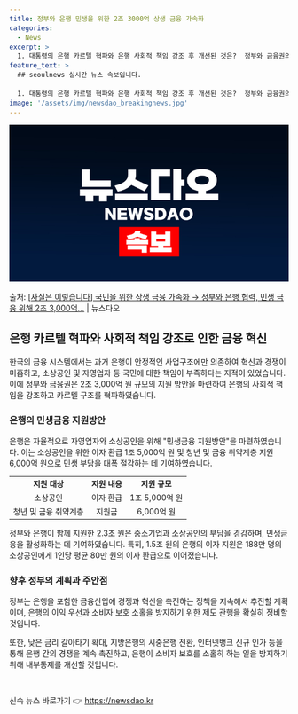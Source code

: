 ```yaml
---
title: 정부와 은행 민생을 위한 2조 3000억 상생 금융 가속화
categories:
  - News
excerpt: >
  1. 대통령의 은행 카르텔 혁파와 은행 사회적 책임 강조 후 개선된 것은?  정부와 금융권의 2조 3,000…
feature_text: >
  ## seoulnews 실시간 뉴스 속보입니다.

  1. 대통령의 은행 카르텔 혁파와 은행 사회적 책임 강조 후 개선된 것은?  정부와 금융권의 2조 3,000…
image: '/assets/img/newsdao_breakingnews.jpg'
---
```


![뉴스다오 속보](/assets/img/newsdao_breakingnews.jpg)

<p>출처: <a href="https://newsdao.kr/3528" rel="dofollow">[사실은 이렇습니다] 국민을 위한 상생 금융 가속화 → 정부와 은행 협력, 민생 금융 위해 2조 3,000억…</a> | 뉴스다오</p>

<h2 data-ke-size="size26">은행 카르텔 혁파와 사회적 책임 강조로 인한 금융 혁신</h2>
<p data-ke-size="size16">한국의 금융 시스템에서는 과거 은행이 안정적인 사업구조에만 의존하여 혁신과 경쟁이 미흡하고, 소상공인 및 자영업자 등 국민에 대한 책임이 부족하다는 지적이 있었습니다. 이에 정부와 금융권은 2조 3,000억 원 규모의 지원 방안을 마련하여 은행의 사회적 책임을 강조하고 카르텔 구조를 혁파하였습니다.</p>

<h3>은행의 민생금융 지원방안</h3>
<p data-ke-size="size16">은행은 자율적으로 자영업자와 소상공인을 위해 "민생금융 지원방안"을 마련하였습니다. 이는 소상공인을 위한 이자 환급 1조 5,000억 원 및 청년 및 금융 취약계층 지원 6,000억 원으로 민생 부담을 대폭 절감하는 데 기여하였습니다.</p>

<table>
  <tr>
    <td style="text-align: center; height: 17px;"><b>지원 대상</b></td>
    <td style="text-align: center; height: 17px;"><b>지원 내용</b></td>
    <td style="text-align: center; height: 17px;"><b>지원 규모</b></td>
  </tr>
  <tr>
    <td style="text-align: center; height: 17px;">소상공인</td>
    <td style="text-align: center; height: 17px;">이자 환급</td>
    <td style="text-align: center; height: 17px;">1조 5,000억 원</td>
  </tr>
  <tr>
    <td style="text-align: center; height: 17px;">청년 및 금융 취약계층</td>
    <td style="text-align: center; height: 17px;">지원금</td>
    <td style="text-align: center; height: 17px;">6,000억 원</td>
  </tr>
</table>

<p data-ke-size="size16">정부와 은행이 함께 지원한 2.3조 원은 중소기업과 소상공인의 부담을 경감하며, 민생금융을 활성화하는 데 기여하였습니다. 특히, 1.5조 원의 은행의 이자 지원은 188만 명의 소상공인에게 1인당 평균 80만 원의 이자 환급으로 이어졌습니다.</p>

<h3>향후 정부의 계획과 주안점</h3>
<p data-ke-size="size16">정부는 은행을 포함한 금융산업에 경쟁과 혁신을 촉진하는 정책을 지속해서 추진할 계획이며, 은행의 이익 우선과 소비자 보호 소홀을 방지하기 위한 제도 관행을 확실히 정비할 것입니다.</p>

<p data-ke-size="size16">또한, 낮은 금리 갈아타기 확대, 지방은행의 시중은행 전환, 인터넷뱅크 신규 인가 등을 통해 은행 간의 경쟁을 계속 촉진하고, 은행이 소비자 보호를 소홀히 하는 일을 방지하기 위해 내부통제를 개선할 것입니다.</p>

<p data-ke-size="size16">&nbsp;</p> 

신속 뉴스 바로가기 👉 <a href="https://newsdao.kr" rel="dofollow">https://newsdao.kr</a>


